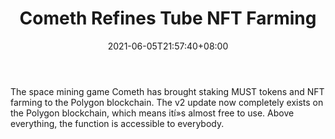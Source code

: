 ﻿---
title: "Cometh Refines Tube NFT Farming"
date: 2021-06-05T21:57:40+08:00
lastmod: 2021-06-05T16:45:40+08:00
draft: false
authors: ["Thea"]
description: "The space mining game Cometh has brought staking MUST tokens and NFT farming to the Polygon blockchain. The v2 update now completely exists on the Polygon blockchain, which means ití»s almost free to use. Above everything, the function is accessible to everybody."
featuredImage: "cometh-refines-tube-nft-farming.png"
tags: ["Virtual World","Play to Earn"]
categories: ["news"]
news: ["Virtual World"]
weight: 
lightgallery: true
pinned: false
recommend: false
recommend1: false
---

The space mining game Cometh has brought staking MUST tokens and NFT farming to the Polygon blockchain. The v2 update now completely exists on the Polygon blockchain, which means ití»s almost free to use. Above everything, the function is accessible to everybody.

<!--more-->

